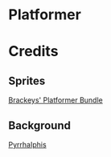# Platformer

# Credits

## Sprites

[Brackeys' Platformer Bundle](https://brackeysgames.itch.io/brackeys-platformer-bundle)

## Background

[PyrrhaIphis](https://pyrrhaiphis.itch.io/united-kingdom-visual-novel-backgrounds)
